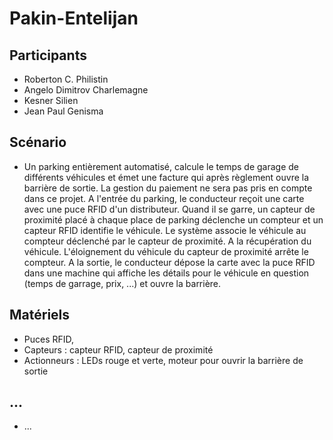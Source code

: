 # Pakin-Entelijan

## Participants
* Roberton C. Philistin
* Angelo Dimitrov Charlemagne
*	Kesner Silien
*	Jean Paul Genisma

## Scénario
* Un parking entièrement automatisé, calcule le temps de garage de différents véhicules et émet une facture qui après règlement ouvre la barrière de sortie. La gestion du paiement ne sera pas pris en compte dans ce projet. A l'entrée du parking, le conducteur reçoit une carte avec une puce RFID d'un distributeur. Quand il se garre, un capteur de proximité placé à chaque place de parking déclenche un compteur et un capteur RFID identifie le véhicule. Le système associe le véhicule au compteur déclenché par le capteur de proximité. A la récupération du véhicule. L'éloignement du véhicule du capteur de proximité arrête le compteur. A la sortie, le conducteur dépose la carte avec la puce RFID dans une machine qui affiche les détails pour le véhicule en question (temps de garrage, prix, ...) et ouvre la barrière.

## Matériels
* Puces RFID,
* Capteurs : capteur RFID, capteur de proximité
* Actionneurs : LEDs rouge et verte, moteur pour ouvrir la barrière de sortie

## ...
* ...
